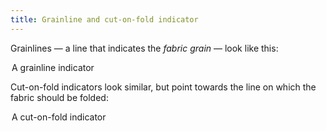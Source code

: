```yaml
---
title: Grainline and cut-on-fold indicator
---
```


Grainlines — a line that indicates the _fabric grain_ — look like this:

<Legend part="grainline">

A grainline indicator

</Legend>

Cut-on-fold indicators look similar, but point towards the line on which the fabric should be folded:

<Legend part="cutonfold">

A cut-on-fold indicator

</Legend>
